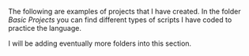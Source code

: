The following are examples of projects that I have created. In the folder *Basic Projects* you can find different types of scripts I have coded to practice the language. 

I will be adding eventually more folders into this section. 
